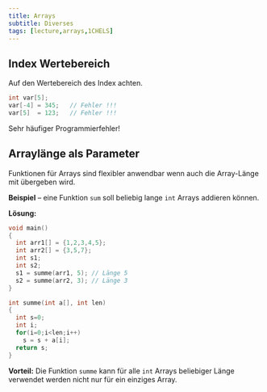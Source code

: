 ```yaml
---
title: Arrays
subtitle: Diverses
tags: [lecture,arrays,1CHELS]
---
```




## Index Wertebereich

Auf den Wertebereich des Index achten.

```c
int var[5];
var[-4] = 345;   // Fehler !!!
var[5]  = 123;   // Fehler !!!
```
Sehr häufiger Programmierfehler!



## Arraylänge als Parameter


Funktionen für Arrays sind flexibler anwendbar wenn auch die Array-Länge mit übergeben wird.

**Beispiel** – eine Funktion `sum` soll beliebig lange `int` Arrays addieren können.

**Lösung:**

```c
void main()
{
  int arr1[] = {1,2,3,4,5};
  int arr2[] = {3,5,7};
  int s1;
  int s2;
  s1 = summe(arr1, 5); // Länge 5
  s2 = summe(arr2, 3); // Länge 3
}

int summe(int a[], int len)
{
  int s=0;
  int i;
  for(i=0;i<len;i++)
    s = s + a[i];
  return s;
}
```
**Vorteil:** Die Funktion `summe` kann für alle `int` Arrays beliebiger Länge verwendet werden nicht nur für ein einziges Array.

